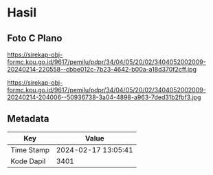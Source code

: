 # Hasil

## Foto C Plano

https://sirekap-obj-formc.kpu.go.id/9617/pemilu/pdpr/34/04/05/20/02/3404052002009-20240214-220558--cbbe012c-7b23-4642-b00a-a18d370f2cff.jpg

https://sirekap-obj-formc.kpu.go.id/9617/pemilu/pdpr/34/04/05/20/02/3404052002009-20240214-204006--50936738-3a04-4898-a963-7ded31b2fbf3.jpg


## Metadata

| Key        | Value               |
| ---------- | ------------------- |
| Time Stamp | 2024-02-17 13:05:41 |
| Kode Dapil | 3401                |



